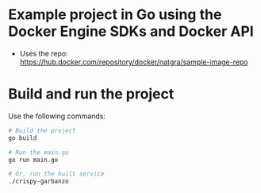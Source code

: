 # Example project in Go using the Docker Engine SDKs and Docker API

*  Uses the repo: https://hub.docker.com/repository/docker/natgra/sample-image-repo

# Build and run the project
Use the following commands:
```sh
# Build the project
go build

# Run the main.go
go run main.go

# Or, run the built service
./crispy-garbanzo
```